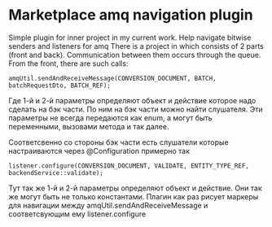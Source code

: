 <h1>Marketplace amq navigation plugin</h1>
Simple plugin for inner project in my current work. Help navigate bitwise senders and listeners for amq
There is a project in which consists of 2 parts (front and back). Communication between them occurs through the queue.
From the front, there are such calls:

```
amqUtil.sendAndReceiveMessage(CONVERSION_DOCUMENT, BATCH, batchRequestDto, BATCH_REF);
```

Где 1-й и 2-й параметры определяют объект и действие которое надо сделать на бэк части. По ним на бэк части можно найти слушателя.
Эти параметры не всегда передаются как enum, а могут быть переменными, вызовами метода и так далее.

Соответсвенно со стороны бэк части есть слушатели которые настраиваются через @Configuration примерно так

```
listener.configure(CONVERSION_DOCUMENT, VALIDATE, ENTITY_TYPE_REF, backendService::validate);
```

Тут так же 1-й и 2-й параметры определяют объект и действие. Они так же могут быть не только константами. 
Плагин как раз рисует маркеры для навигации между amqUtil.sendAndReceiveMessage и соответсвующим ему listener.configure
